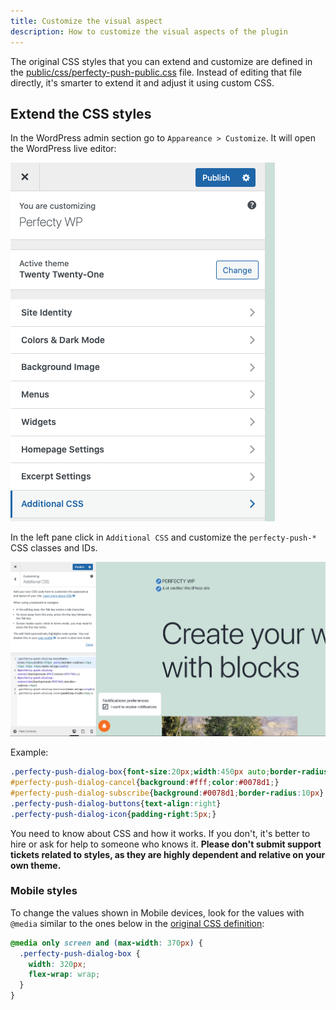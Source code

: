 ```yaml
---
title: Customize the visual aspect
description: How to customize the visual aspects of the plugin
---
```


The original CSS styles that you can extend and customize are defined in the
[public/css/perfecty-push-public.css](https://github.com/perfectyorg/perfecty-push-wp/blob/master/public/css/perfecty-push-public.css)
file. Instead of editing that file directly, it's smarter to extend it and adjust it using custom CSS.

## Extend the CSS styles

In the WordPress admin section go to `Appareance > Customize`. It will open the WordPress live editor:

![images/live-editor.png](images/live-editor.png)

In the left pane click in `Additional CSS` and customize the `perfecty-push-*` CSS classes and IDs.

![images/live-editor-css.png](images/live-editor-css.png)

Example:

```css
.perfecty-push-dialog-box{font-size:20px;width:450px auto;border-radius:10px 10px 20px 20px;text-align:left}
#perfecty-push-dialog-cancel{background:#fff;color:#0078d1;}
#perfecty-push-dialog-subscribe{background:#0078d1;border-radius:10px}
.perfecty-push-dialog-buttons{text-align:right}
.perfecty-push-dialog-icon{padding-right:5px;}
```

You need to know about CSS and how it works. If you don't, it's better to hire or ask for help to someone who knows it. 
**Please don't submit support tickets related to styles, as they are highly dependent and relative on your own theme.**

### Mobile styles

To change the values shown in Mobile devices, look for the values with `@media` similar to the ones below in 
the [original CSS definition](https://github.com/perfectyorg/perfecty-push-wp/blob/master/public/css/perfecty-push-public.css):

```css
@media only screen and (max-width: 370px) {
  .perfecty-push-dialog-box {
	width: 320px;
	flex-wrap: wrap;
  }
}
```